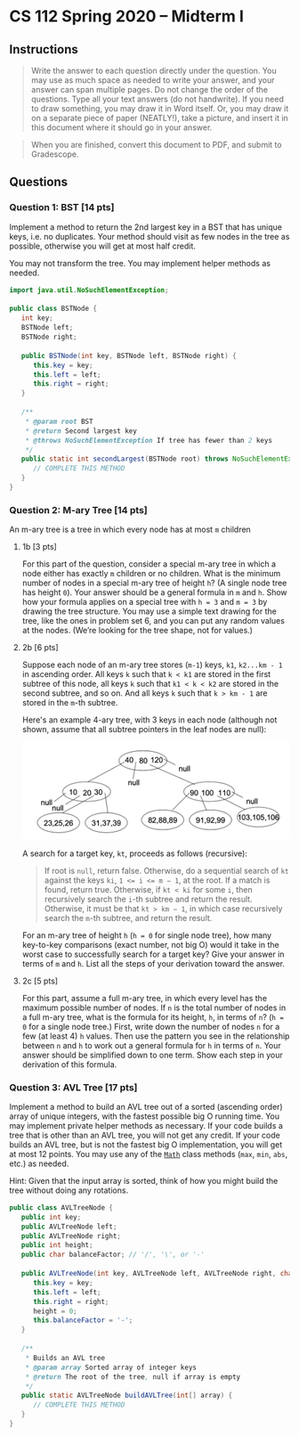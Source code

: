 # CS 112 Spring 2020 – Midterm I

## Instructions

> Write the answer to each question directly under the question. You may use as much space as needed to write your answer, and your answer can span multiple pages. Do not change the order of the questions. Type all your text answers (do not handwrite). If you need to draw something, you may draw it in Word itself.
Or, you may draw it on a separate piece of paper (NEATLY!), take a picture, and insert it in this document where it should go in your answer.

> When you are finished, convert this document to PDF, and submit to Gradescope.

## Questions

### Question 1: BST [14 pts]

Implement a method to return the 2nd largest key in a BST that has unique keys, i.e. no duplicates. Your method should visit as few nodes in the tree as possible, otherwise you will get at most half credit.

You may not transform the tree. You may implement helper methods as needed.

```java
import java.util.NoSuchElementException;

public class BSTNode {
   int key;
   BSTNode left;
   BSTNode right;

   public BSTNode(int key, BSTNode left, BSTNode right) {
      this.key = key;
      this.left = left;
      this.right = right;
   }

   /**
    * @param root BST
    * @return Second largest key
    * @throws NoSuchElementException If tree has fewer than 2 keys
    */
   public static int secondLargest(BSTNode root) throws NoSuchElementException {
      // COMPLETE THIS METHOD
   }
}
```


### Question 2: M-ary Tree [14 pts]

An m-ary tree is a tree in which every node has at most `m` children

1. 1b [3 pts]

   For this part of the question, consider a special m-ary tree in which a node either has exactly `m` children or no children. What is the minimum number of nodes in a special m-ary tree of height `h`? (A single node tree has height `0`). Your answer should be a general formula in `m` and `h`. Show how your formula applies on a special tree with `h = 3` and `m = 3` by drawing the tree structure. You may use a simple text drawing for the tree, like the ones in problem set 6, and you can put any random values at the nodes. (We’re looking for the tree shape, not for values.)

2. 2b [6 pts]

   Suppose each node of an m-ary tree stores (`m-1`) keys, `k1`, `k2...km - 1` in ascending order. All keys `k` such that `k < k1` are stored in the first subtree of this node, all keys `k` such that `k1 < k < k2` are stored in the second subtree, and so on. And all keys `k` such that `k > km - 1` are stored in the `m`-th subtree.

   Here's an example 4-ary tree, with 3 keys in each node (although not shown, assume that all subtree pointers in the leaf nodes are null):

   ![2020-Spring-Midterm-I-2b](img/2020-Spring-Midterm-I-2b.png)

   A search for a target key, `kt`, proceeds as follows (recursive):

   > If root is `null`, return false. Otherwise, do a sequential search of `kt` against the keys `ki`, `1 <= i <= m − 1`, at the root. If a match is found, return true. Otherwise, if `kt < ki` for some `i`, then recursively search the `i`-th subtree and return the result. Otherwise, it must be that `kt > km − 1`, in which case recursively search the `m`-th subtree, and return the result.

   For an m-ary tree of height `h` (`h = 0` for single node tree), how many key-to-key comparisons (exact number, not big O) would it take in the worst case to successfully search for a target key? Give your answer in terms of `m` and `h`. List all the steps of your derivation toward the answer.

3. 2c [5 pts]

   For this part, assume a full m-ary tree, in which every level has the maximum possible number of nodes. If `n` is the total number of nodes in a full m-ary tree, what is the formula for its height, `h`, in terms of `n`? (`h = 0` for a single node tree.) First, write down the number of nodes `n` for a few (at least 4) `h` values. Then use the pattern you see in the relationship between `n` and `h` to work out a general formula for `h` in terms of `n`. Your answer should be simplified down to one term. Show each step in your derivation of this formula.

### Question 3: AVL Tree [17 pts]

Implement a method to build an AVL tree out of a sorted (ascending order) array of unique integers, with the fastest possible big O running time. You may implement private helper methods as necessary. If your code builds a tree that is other than an AVL tree, you will not get any credit. If your code builds an AVL tree, but is not the fastest big O implementation, you will get at most 12 points. You may use any of the [`Math`](https://docs.oracle.com/en/java/javase/14/docs/api/java.base/java/lang/Math.html) class methods (`max`, `min`, `abs`, etc.) as needed.

Hint: Given that the input array is sorted, think of how you might build the tree without doing any rotations.

```java
public class AVLTreeNode {
   public int key;
   public AVLTreeNode left;
   public AVLTreeNode right;
   public int height;
   public char balanceFactor; // '/', '\', or '-'

   public AVLTreeNode(int key, AVLTreeNode left, AVLTreeNode right, char balanceFactor) {
      this.key = key;
      this.left = left;
      this.right = right;
      height = 0;
      this.balanceFactor = '-';
   }

   /**
    * Builds an AVL tree
    * @param array Sorted array of integer keys
    * @return The root of the tree, null if array is empty
    */
   public static AVLTreeNode buildAVLTree(int[] array) {
      // COMPLETE THIS METHOD
   }
}
```